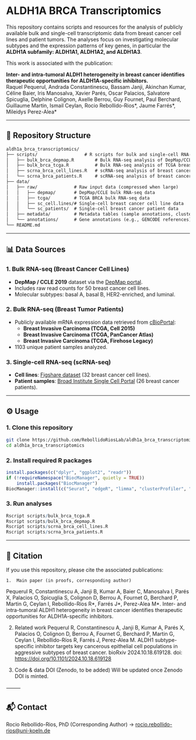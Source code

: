 # ALDH1A BRCA Transcriptomics

This repository contains scripts and resources for the analysis of publicly available bulk and single-cell transcriptomic data from breast cancer cell lines and patient tumors. The analyses focus on investigating molecular subtypes and the expression patterns of key genes, in particular the **ALDH1A subfamily: ALDH1A1, ALDH1A2, and ALDH1A3**. 

This work is associated with the publication:  

**Inter- and intra-tumoral ALDH1 heterogeneity in breast cancer identifies therapeutic opportunities for ALDH1A-specific inhibitors.**  
Raquel Pequerul, Andrada Constantinescu, Bassam Janji, Akinchan Kumar, Céline Baier, Iris Manosalva, Xavier Parés, Oscar Palacios, Salvatore Spicuglia, Delphine Colignon, Axelle Berrou, Guy Fournet, Paul Berchard, Guillaume Martin, Ismail Ceylan, Rocio Rebollido-Rios*, Jaume Farrés*, Mileidys Perez-Alea*  

---

## 📂 Repository Structure

```markdown
aldh1a_brca_transcriptomics/
├── scripts/                  # R scripts for bulk and single-cell RNA-seq analyses
│   ├── bulk_brca_depmap.R        # Bulk RNA-seq analysis of DepMap/CCLE breast cancer cell lines
│   ├── bulk_brca_tcga.R          # Bulk RNA-seq analysis of TCGA breast cancer cohorts
│   ├── scrna_brca_cell_lines.R   # scRNA-seq analysis of breast cancer cell lines
│   └── scrna_brca_patients.R     # scRNA-seq analysis of breast cancer patient tumors
├── data/
│   ├── raw/              # Raw input data (compressed when large)
│   │   ├── depmap/       # DepMap/CCLE bulk RNA-seq data
│   │   ├── tcga/         # TCGA BRCA bulk RNA-seq data
│   │   ├── sc_cell.lines/# Single-cell breast cancer cell line data
│   │   └── sc_patients/  # Single-cell breast cancer patient data
│   ├── metadata/         # Metadata tables (sample annotations, cluster info, etc.)
│   └── annotations/      # Gene annotations (e.g., GENCODE references)
└── README.md
```

---

## 📊 Data Sources

### 1. Bulk RNA-seq (Breast Cancer Cell Lines)
- **DepMap / CCLE 2019** dataset via the [DepMap portal](https://depmap.org/portal/).  
- Includes raw read counts for 50 breast cancer cell lines.  
- Molecular subtypes: basal A, basal B, HER2-enriched, and luminal.  

### 2. Bulk RNA-seq (Breast Tumor Patients)
- Publicly available mRNA expression data retrieved from [cBioPortal](https://www.cbioportal.org):  
  - **Breast Invasive Carcinoma (TCGA, Cell 2015)**  
  - **Breast Invasive Carcinoma (TCGA, PanCancer Atlas)**  
  - **Breast Invasive Carcinoma (TCGA, Firehose Legacy)**  
- 1103 unique patient samples analyzed.  

### 3. Single-cell RNA-seq (scRNA-seq)
- **Cell lines**: [Figshare dataset](https://figshare.com/articles/dataset/Single_Cell_Breast_Cancer_cell-line_Atlas/15022698) (32 breast cancer cell lines).  
- **Patient samples**: [Broad Institute Single Cell Portal](https://singlecell.broadinstitute.org/single_cell/study/SCP103930) (26 breast cancer patients).  

---

## ⚙️ Usage

### 1. Clone this repository
```bash
git clone https://github.com/RebollidoRiosLab/aldh1a_brca_transcriptomics.git
cd aldh1a_brca_transcriptomics
```  

### 2. Install required R packages
```r
install.packages(c("dplyr", "ggplot2", "readr"))
if (!requireNamespace("BiocManager", quietly = TRUE))
    install.packages("BiocManager")
BiocManager::install(c("Seurat", "edgeR", "limma", "clusterProfiler", "org.Hs.eg.db"))
```   

### 3. Run analyses
```r
Rscript scripts/bulk_brca_tcga.R
Rscript scripts/bulk_brca_depmap.R
Rscript scripts/scrna_brca_cell_lines.R
Rscript scripts/scrna_brca_patients.R
``` 

---

## 📖 Citation

If you use this repository, please cite the associated publications:

	1.	Main paper (in proofs, corresponding author)
Pequerul R, Constantinescu A, Janji B, Kumar A, Baier C, Manosalva I, Parés X, Palacios O, Spicuglia S, Colignon D, Berrou A, Fournet G, Berchard P, Martin G, Ceylan I, Rebollido-Ríos R*, Farrés J*, Perez-Alea M*.
Inter- and intra-tumoral ALDH1 heterogeneity in breast cancer identifies therapeutic opportunities for ALDH1A-specific inhibitors.
	
 2.	Related work
Pequerul R, Constantinescu A, Janji B, Kumar A, Parés X, Palacios O, Colignon D, Berrou A, Fournet G, Berchard P, Martin G, Ceylan I, Rebollido-Ríos R, Farrés J, Perez-Alea M.
ALDH1 subtype-specific inhibitor targets key cancerous epithelial cell populations in aggressive subtypes of breast cancer.
bioRxiv 2024.10.18.619128. doi: https://doi.org/10.1101/2024.10.18.619128
	
 3.	Code & data DOI (Zenodo, to be added)
Will be updated once Zenodo DOI is minted.


⸻

## 📬 Contact
Rocio Rebollido-Rios, PhD (Corresponding Author) -> rocio.rebollido-rios@uni-koeln.de
